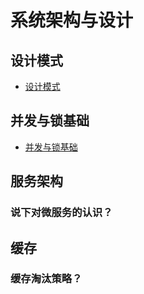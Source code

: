 
# 系统架构与设计

## 设计模式

- [设计模式](questions/dev/design/设计模式.md)

## 并发与锁基础

- [并发与锁基础](questions/dev/design/并发与锁基础.md)

## 服务架构

### 说下对微服务的认识？

## 缓存

### 缓存淘汰策略？